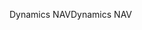 <span data-ttu-id="7609d-101">Dynamics NAV</span><span class="sxs-lookup"><span data-stu-id="7609d-101">Dynamics NAV</span></span>
